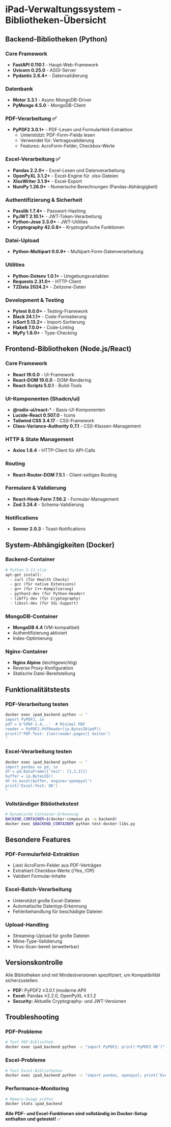 # iPad-Verwaltungssystem - Bibliotheken-Übersicht

## Backend-Bibliotheken (Python)

### Core Framework
- **FastAPI 0.110.1** - Haupt-Web-Framework
- **Uvicorn 0.25.0** - ASGI-Server
- **Pydantic 2.6.4+** - Datenvalidierung

### Datenbank
- **Motor 3.3.1** - Async MongoDB-Driver
- **PyMongo 4.5.0** - MongoDB-Client

### PDF-Verarbeitung ✅
- **PyPDF2 3.0.1+** - PDF-Lesen und Formularfeld-Extraktion
  - Unterstützt: PDF-Form-Fields lesen
  - Verwendet für: Vertragsvalidierung
  - Features: AcroForm-Felder, Checkbox-Werte

### Excel-Verarbeitung ✅
- **Pandas 2.2.0+** - Excel-Lesen und Datenverarbeitung
- **OpenPyXL 3.1.2+** - Excel-Engine für .xlsx-Dateien
- **XlsxWriter 3.1.9+** - Excel-Export
- **NumPy 1.26.0+** - Numerische Berechnungen (Pandas-Abhängigkeit)

### Authentifizierung & Sicherheit
- **Passlib 1.7.4+** - Passwort-Hashing
- **PyJWT 2.10.1+** - JWT-Token-Verarbeitung
- **Python-Jose 3.3.0+** - JWT-Utilities
- **Cryptography 42.0.8+** - Kryptografische Funktionen

### Datei-Upload
- **Python-Multipart 0.0.9+** - Multipart-Form-Datenverarbeitung

### Utilities
- **Python-Dotenv 1.0.1+** - Umgebungsvariablen
- **Requests 2.31.0+** - HTTP-Client
- **TZData 2024.2+** - Zeitzone-Daten

### Development & Testing
- **Pytest 8.0.0+** - Testing-Framework
- **Black 24.1.1+** - Code-Formatierung
- **isSort 5.13.2+** - Import-Sortierung
- **Flake8 7.0.0+** - Code-Linting
- **MyPy 1.8.0+** - Type-Checking

## Frontend-Bibliotheken (Node.js/React)

### Core Framework
- **React 19.0.0** - UI-Framework
- **React-DOM 19.0.0** - DOM-Rendering
- **React-Scripts 5.0.1** - Build-Tools

### UI-Komponenten (Shadcn/ui)
- **@radix-ui/react-*** - Basis-UI-Komponenten
- **Lucide-React 0.507.0** - Icons
- **Tailwind CSS 3.4.17** - CSS-Framework
- **Class-Variance-Authority 0.7.1** - CSS-Klassen-Management

### HTTP & State Management
- **Axios 1.8.4** - HTTP-Client für API-Calls

### Routing
- **React-Router-DOM 7.5.1** - Client-seitiges Routing

### Formulare & Validierung
- **React-Hook-Form 7.56.2** - Formular-Management
- **Zod 3.24.4** - Schema-Validierung

### Notifications
- **Sonner 2.0.3** - Toast-Notifications

## System-Abhängigkeiten (Docker)

### Backend-Container
```dockerfile
# Python 3.11-slim
apt-get install:
  - curl (für Health Checks)
  - gcc (für native Extensions)
  - g++ (für C++-Kompilierung)
  - python3-dev (für Python-Header)
  - libffi-dev (für Cryptography)
  - libssl-dev (für SSL-Support)
```

### MongoDB-Container
- **MongoDB 4.4** (VM-kompatibel)
- Authentifizierung aktiviert
- Index-Optimierung

### Nginx-Container
- **Nginx Alpine** (leichtgewichtig)
- Reverse Proxy-Konfiguration
- Statische Datei-Bereitstellung

## Funktionalitätstests

### PDF-Verarbeitung testen
```bash
docker exec ipad_backend python -c "
import PyPDF2, io
pdf = b'%PDF-1.4...'  # Minimal PDF
reader = PyPDF2.PdfReader(io.BytesIO(pdf))
print(f'PDF-Test: {len(reader.pages)} Seiten')
"
```

### Excel-Verarbeitung testen
```bash
docker exec ipad_backend python -c "
import pandas as pd, io
df = pd.DataFrame({'test': [1,2,3]})
buffer = io.BytesIO()
df.to_excel(buffer, engine='openpyxl')
print('Excel-Test: OK')
"
```

### Vollständiger Bibliothekstest
```bash
# Dynamische Container-Erkennung
BACKEND_CONTAINER=$(docker-compose ps -q backend)
docker exec $BACKEND_CONTAINER python test-docker-libs.py
```

## Besondere Features

### PDF-Formularfeld-Extraktion
- Liest AcroForm-Felder aus PDF-Verträgen
- Extrahiert Checkbox-Werte (/Yes, /Off)
- Validiert Formular-Inhalte

### Excel-Batch-Verarbeitung
- Unterstützt große Excel-Dateien
- Automatische Datentyp-Erkennung
- Fehlerbehandlung für beschädigte Dateien

### Upload-Handling
- Streaming-Upload für große Dateien
- Mime-Type-Validierung
- Virus-Scan-bereit (erweiterbar)

## Versionskontrolle

Alle Bibliotheken sind mit Mindestversionen spezifiziert, um Kompatibilität sicherzustellen:
- **PDF:** PyPDF2 ≥3.0.1 (moderne API)
- **Excel:** Pandas ≥2.2.0, OpenPyXL ≥3.1.2
- **Security:** Aktuelle Cryptography- und JWT-Versionen

## Troubleshooting

### PDF-Probleme
```bash
# Test PDF-Bibliothek
docker exec ipad_backend python -c "import PyPDF2; print('PyPDF2 OK')"
```

### Excel-Probleme
```bash
# Test Excel-Bibliotheken
docker exec ipad_backend python -c "import pandas, openpyxl; print('Excel OK')"
```

### Performance-Monitoring
```bash
# Memory-Usage prüfen
docker stats ipad_backend
```

**Alle PDF- und Excel-Funktionen sind vollständig im Docker-Setup enthalten und getestet!** ✅